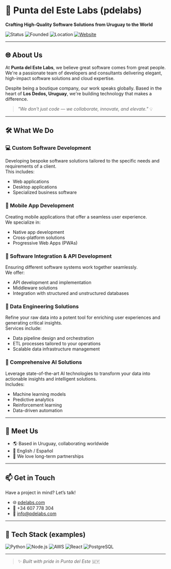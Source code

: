 # 🚀 Punta del Este Labs (pdelabs)

**Crafting High-Quality Software Solutions from Uruguay to the World**

![Status](https://img.shields.io/badge/status-active-brightgreen?style=flat-square)
![Founded](https://img.shields.io/badge/founded-2023-blue?style=flat-square)
![Location](https://img.shields.io/badge/location-Los%20Dedos%2C%20Uruguay-orange?style=flat-square)
[![Website](https://img.shields.io/badge/visit-website-blue?style=flat-square&logo=google-chrome)](https://pdelabs.com)

---

## 🌐 About Us

At **Punta del Este Labs**, we believe great software comes from great people. We're a passionate team of developers and consultants delivering elegant, high-impact software solutions and cloud expertise.

Despite being a boutique company, our work speaks globally. Based in the heart of **Los Dedos, Uruguay**, we're building technology that makes a difference.

> _"We don't just code — we collaborate, innovate, and elevate."_ 💡

---

## 🛠️ What We Do

### 💻 Custom Software Development
Developing bespoke software solutions tailored to the specific needs and requirements of a client.  
This includes:
- Web applications  
- Desktop applications  
- Specialized business software  

### 📱 Mobile App Development
Creating mobile applications that offer a seamless user experience.  
We specialize in:
- Native app development  
- Cross-platform solutions  
- Progressive Web Apps (PWAs)  

### 🔗 Software Integration & API Development
Ensuring different software systems work together seamlessly.  
We offer:
- API development and implementation  
- Middleware solutions  
- Integration with structured and unstructured databases  

### 🧮 Data Engineering Solutions
Refine your raw data into a potent tool for enriching user experiences and generating critical insights.  
Services include:
- Data pipeline design and orchestration  
- ETL processes tailored to your operations  
- Scalable data infrastructure management  

### 🤖 Comprehensive AI Solutions
Leverage state-of-the-art AI technologies to transform your data into actionable insights and intelligent solutions.  
Includes:
- Machine learning models  
- Predictive analytics  
- Reinforcement learning  
- Data-driven automation  

---

## 👥 Meet Us

- 🌎 Based in Uruguay, collaborating worldwide  
- 💬 English / Español  
- 🤝 We love long-term partnerships  

---

## 📫 Get in Touch

Have a project in mind? Let’s talk!

- 🌐 [pdelabs.com](https://pdelabs.com)  
- 📱 +34 607 778 304  
- 📨 info@pdelabs.com

---

## 🧠 Tech Stack (examples)

![Python](https://img.shields.io/badge/-Python-3776AB?logo=python&logoColor=white&style=flat-square)
![Node.js](https://img.shields.io/badge/-Node.js-339933?logo=node.js&logoColor=white&style=flat-square)
![AWS](https://img.shields.io/badge/-AWS-232F3E?logo=amazon-aws&logoColor=white&style=flat-square)
![React](https://img.shields.io/badge/-React-61DAFB?logo=react&logoColor=black&style=flat-square)
![PostgreSQL](https://img.shields.io/badge/-PostgreSQL-4169E1?logo=postgresql&logoColor=white&style=flat-square)

---

> ✨ _Built with pride in Punta del Este_ 🇺🇾
